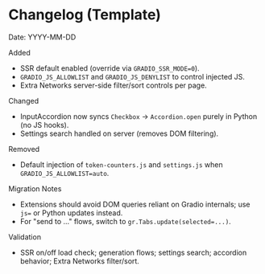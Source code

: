 Changelog (Template)
====================

Date: YYYY-MM-DD

Added
- SSR default enabled (override via `GRADIO_SSR_MODE=0`).
- `GRADIO_JS_ALLOWLIST` and `GRADIO_JS_DENYLIST` to control injected JS.
- Extra Networks server-side filter/sort controls per page.

Changed
- InputAccordion now syncs `Checkbox` -> `Accordion.open` purely in Python (no JS hooks).
- Settings search handled on server (removes DOM filtering).

Removed
- Default injection of `token-counters.js` and `settings.js` when `GRADIO_JS_ALLOWLIST=auto`.

Migration Notes
- Extensions should avoid DOM queries reliant on Gradio internals; use `js=` or Python updates instead.
- For "send to …" flows, switch to `gr.Tabs.update(selected=...)`.

Validation
- SSR on/off load check; generation flows; settings search; accordion behavior; Extra Networks filter/sort.

